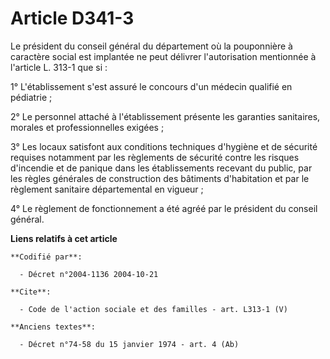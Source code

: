 # Article D341-3

Le président du conseil général du département où la pouponnière à caractère social est implantée ne peut délivrer
l'autorisation mentionnée à l'article L. 313-1 que si : 

1° L'établissement s'est assuré le concours d'un médecin qualifié en pédiatrie ; 

2° Le personnel attaché à l'établissement présente les garanties sanitaires, morales et professionnelles exigées ; 

3° Les locaux satisfont aux conditions techniques d'hygiène et de sécurité requises notamment par les règlements de sécurité
contre les risques d'incendie et de panique dans les établissements recevant du public, par les règles générales de
construction des bâtiments d'habitation et par le règlement sanitaire départemental en vigueur ; 

4° Le règlement de fonctionnement a été agréé par le président du conseil général.

**Liens relatifs à cet article**

	**Codifié par**:

	  - Décret n°2004-1136 2004-10-21

	**Cite**:

	  - Code de l'action sociale et des familles - art. L313-1 (V)

	**Anciens textes**:

	  - Décret n°74-58 du 15 janvier 1974 - art. 4 (Ab)
